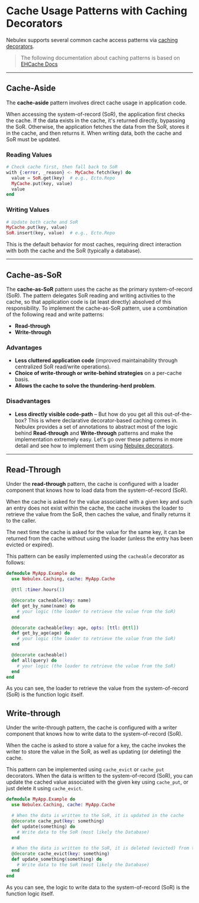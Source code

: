 # Cache Usage Patterns with Caching Decorators

Nebulex supports several common cache access patterns via
[caching decorators][nbx_caching].

[nbx_caching]: http://hexdocs.pm/nebulex/3.0.0-rc.1/Nebulex.Caching.Decorators.html

> The following documentation about caching patterns is based on
> [EHCache Docs][EHCache]

[EHCache]: https://www.ehcache.org/documentation/3.10/caching-patterns.html

---

## Cache-Aside

The **cache-aside** pattern involves direct cache usage in application code.

When accessing the system-of-record (SoR), the application first checks the
cache. If the data exists in the cache, it's returned directly, bypassing the
SoR. Otherwise, the application fetches the data from the SoR, stores it in the
cache, and then returns it. When writing data, both the cache and SoR must be
updated.

### Reading Values

```elixir
# Check cache first, then fall back to SoR
with {:error, _reason} <- MyCache.fetch(key) do
  value = SoR.get(key)  # e.g., Ecto.Repo
  MyCache.put(key, value)
  value
end
```

### Writing Values

```elixir
# Update both cache and SoR
MyCache.put(key, value)
SoR.insert(key, value)  # e.g., Ecto.Repo
```

This is the default behavior for most caches, requiring direct interaction with
both the cache and the SoR (typically a database).

---

## Cache-as-SoR

The **cache-as-SoR** pattern uses the cache as the primary system-of-record
(SoR). The pattern delegates SoR reading and writing activities to the cache,
so that application code is (at least directly) absolved of this responsibility.
To implement the cache-as-SoR pattern, use a combination of the following
read and write patterns:

 * **Read-through**
 * **Write-through**

### Advantages

* **Less cluttered application code** (improved maintainability through
  centralized SoR read/write operations).
* **Choice of write-through or write-behind strategies** on a per-cache basis.
* **Allows the cache to solve the thundering-herd problem**.

### Disadvantages

* **Less directly visible code-path** – But how do you get all this
  out-of-the-box? This is where declarative decorator-based caching comes in.
  Nebulex provides a set of annotations to abstract most of the logic behind
  **Read-through** and **Write-through** patterns and make the implementation
  extremely easy. Let's go over these patterns in more detail and see how to
  implement them using [Nebulex decorators][nbx_caching].

---

## Read-Through

Under the **read-through** pattern, the cache is configured with a loader
component that knows how to load data from the system-of-record (SoR).

When the cache is asked for the value associated with a given key and such an
entry does not exist within the cache, the cache invokes the loader to retrieve
the value from the SoR, then caches the value, and finally returns it to the
caller.

The next time the cache is asked for the value for the same key, it can be
returned from the cache without using the loader (unless the entry has been
evicted or expired).

This pattern can be easily implemented using the `cacheable` decorator
as follows:

```elixir
defmodule MyApp.Example do
  use Nebulex.Caching, cache: MyApp.Cache

  @ttl :timer.hours(1)

  @decorate cacheable(key: name)
  def get_by_name(name) do
    # your logic (the loader to retrieve the value from the SoR)
  end

  @decorate cacheable(key: age, opts: [ttl: @ttl])
  def get_by_age(age) do
    # your logic (the loader to retrieve the value from the SoR)
  end

  @decorate cacheable()
  def all(query) do
    # your logic (the loader to retrieve the value from the SoR)
  end
end
```

As you can see, the loader to retrieve the value from the system-of-record (SoR)
is the function logic itself.

## Write-through

Under the write-through pattern, the cache is configured with a writer component
that knows how to write data to the system-of-record (SoR).

When the cache is asked to store a value for a key, the cache invokes the writer
to store the value in the SoR, as well as updating (or deleting) the cache.

This pattern can be implemented using `cache_evict` or `cache_put` decorators.
When the data is written to the system-of-record (SoR), you can update the
cached value associated with the given key using `cache_put`, or just delete
it using `cache_evict`.

```elixir
defmodule MyApp.Example do
  use Nebulex.Caching, cache: MyApp.Cache

  # When the data is written to the SoR, it is updated in the cache
  @decorate cache_put(key: something)
  def update(something) do
    # Write data to the SoR (most likely the Database)
  end

  # When the data is written to the SoR, it is deleted (evicted) from the cache
  @decorate cache_evict(key: something)
  def update_something(something) do
    # Write data to the SoR (most likely the Database)
  end
end
```

As you can see, the logic to write data to the system-of-record (SoR) is the
function logic itself.
